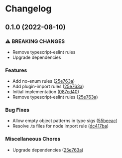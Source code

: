 # Changelog

## 0.1.0 (2022-08-10)


### ⚠ BREAKING CHANGES

* Remove typescript-eslint rules
* Upgrade dependencies

### Features

* Add no-enum rules ([25e763a](https://www.github.com/projectsophon/eslint-config/commit/25e763a680f331c2c460410f47e3e98077ea8c2d))
* Add plugin-import rules ([25e763a](https://www.github.com/projectsophon/eslint-config/commit/25e763a680f331c2c460410f47e3e98077ea8c2d))
* Initial implementation ([087cd40](https://www.github.com/projectsophon/eslint-config/commit/087cd40b7833df29b15461e8d806ee94ef5e27fd))
* Remove typescript-eslint rules ([25e763a](https://www.github.com/projectsophon/eslint-config/commit/25e763a680f331c2c460410f47e3e98077ea8c2d))


### Bug Fixes

* Allow empty object patterns in type sigs ([55beeac](https://www.github.com/projectsophon/eslint-config/commit/55beeacab77dcd316dd410f6ab5a05b7364b421c))
* Resolve .ts files for node import rule ([dc417ba](https://www.github.com/projectsophon/eslint-config/commit/dc417ba02f0233a1f5eb1f411d63341e302e75b9))


### Miscellaneous Chores

* Upgrade dependencies ([25e763a](https://www.github.com/projectsophon/eslint-config/commit/25e763a680f331c2c460410f47e3e98077ea8c2d))

